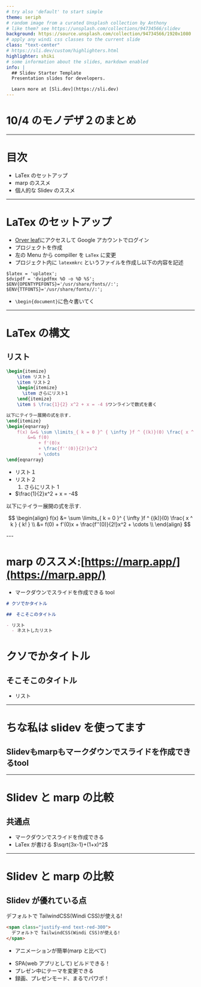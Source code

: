 ```yaml
---
# try also 'default' to start simple
theme: seriph
# random image from a curated Unsplash collection by Anthony
# like them? see https://unsplash.com/collections/94734566/slidev
background: https://source.unsplash.com/collection/94734566/1920x1080
# apply any windi css classes to the current slide
class: "text-center"
# https://sli.dev/custom/highlighters.html
highlighter: shiki
# some information about the slides, markdown enabled
info: |
  ## Slidev Starter Template
  Presentation slides for developers.

  Learn more at [Sli.dev](https://sli.dev)
---
```


# 10/4 のモノデザ２のまとめ

---

# 目次

- LaTex のセットアップ
- marp のススメ
- 個人的な Slidev のススメ

---

# LaTex のセットアップ

- [Orver leaf](https://www.overleaf.com/)にアクセスして Google アカウントでログイン
- プロジェクトを作成
- 左の Menu から compiller を `LaTex` に変更
- プロジェクト内に `latexmkrc` というファイルを作成し以下の内容を記述

```
$latex = 'uplatex';
$dvipdf = 'dvipdfmx %O -o %D %S';
$ENV{OPENTYPEFONTS}='/usr/share/fonts//:';
$ENV{TTFONTS}='/usr/share/fonts//:';
```

- `\begin{document}`に色々書いてく

---

# LaTex の構文

## リスト

<div class="grid grid-cols-2 gap-2">
<div>

```latex
\begin{itemize}
    \item リスト１
    \item リスト２
    \begin{itemize}
      \item さらにリスト1
    \end{itemize}
    \item $ \frac{1}{2} x^2 + x = -4 $ワンラインで数式を書く

以下にテイラー展開の式を示す.
\end{itemize}
\begin{eqnarray}
    f(x) &=& \sum \limits_{ k = 0 }^ { \infty }f ^ {(k)}(0) \frac{ x ^ k } { k! } \\
        &=& f(0)
            + f'(0)x
            + \frac{f''(0)}{2!}x^2
            + \cdots
\end{eqnarray}
```

</div>
<div>

- リスト１
- リスト２
  1. さらにリスト 1
- $\frac{1}{2}x^2 + x = -4$

以下にテイラー展開の式を示す.

$$
\begin{align}
f(x) &= \sum \limits_{ k = 0 }^ { \infty }f ^ {(k)}(0) \frac{ x ^ k } { k! } \\
  &= f(0) + f'(0)x + \frac{f''(0)}{2!}x^2 + \cdots \\
\end{align}
$$

</div>
</div>
---

# marp のススメ:[https://marp.app/](https://marp.app/)

- マークダウンでスライドを作成できる tool

```md
# クソでかタイトル

##　そこそこのタイトル

- リスト
  - ネストしたリスト
```

# クソでかタイトル

## そこそこのタイトル

- リスト

---

# ちな私は slidev を使ってます

<h2 class="flex justify-center items-center h-full text-center text-blue-300">
  Slidevもmarpもマークダウンでスライドを作成できるtool
</h2>

---

# Slidev と marp の比較

## 共通点

- マークダウンでスライドを作成できる
- LaTex が書ける
  $\sqrt{3x-1}+(1+x)^2$

---

# Slidev と marp の比較

## Slidev が優れている点

<span class="flex justify-end text-red-300">
  デフォルトで TailwindCSS(Windi CSS)が使える!
</span>

```html
<span class="justify-end text-red-300">
  デフォルトで TailwindCSS(Windi CSS)が使える!
</span>
```

- <div 
  v-if="$slidev.nav.currentPage === 8"
   v-motion :initial="{ x: -80 }" :enter="{ x: 0 }">
    アニメーションが簡単(marp と比べて)
  </div>

<v-clicks>

- SPA(web アプリとして) ビルドできる！
- プレゼン中にテーマを変更できる
- 録画、プレゼンモード、まるでパワポ！

</v-clicks>
